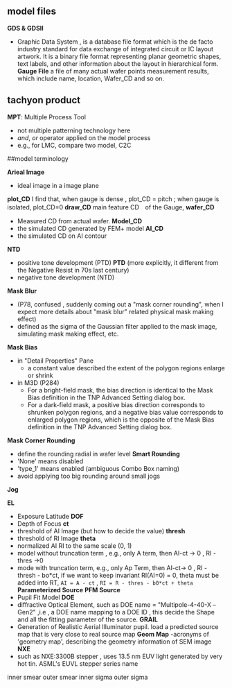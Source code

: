 ## model files

**GDS & GDSII**
  - Graphic Data System , is a database file format which is the de facto industry standard for data exchange of integrated circuit or IC layout artwork. It is a binary file format representing planar geometric shapes, text labels, and other information about the layout in hierarchical form.
**Gauge File**
  a file of many actual wafer points measurement results, which include name, location, Wafer_CD and so on. 

## tachyon product

**MPT**: Multiple Process Tool
  - not multiple patterning technology here
  - *and*, *or* operator applied on the model process
  - e.g., for LMC, compare two model, C2C

##model terminology

**Arieal Image**   
- ideal image in a image plane

**plot_CD** 
  I find that, when gauge is dense  , plot_CD = pitch ; when gauge is isolated, plot_CD=0
**draw_CD**
  main feature CD　of the Gauge, 
**wafer_CD**
  - Measured CD from actual wafer.
**Model_CD**
  - the simulated CD generated by FEM+ model
**AI_CD**
  - the simulated CD on AI contour

**NTD**
  - positive tone development (PTD)
**PTD**
  (more explicitly, it different from the Negative Resist in 70s last century)
  - negative tone development (NTD) 

**Mask Blur**
  - (P78, confused , suddenly coming out a "mask corner rounding", when I expect more details about "mask blur" related physical mask making effect)
  - defined as the sigma of the Gaussian filter applied to the mask image, simulating mask making effect, etc.

**Mask Bias**
  - in "Detail Properties" Pane 
    - a constant value described the extent of the polygon regions enlarge or shrink
  - in M3D  (P284)
    - For a bright-field mask, the bias direction is identical to the Mask Bias definition in the TNP Advanced Setting dialog box.
    - For a dark-field mask, a positive bias direction corresponds to shrunken polygon regions, and a negative bias value corresponds to enlarged polygon regions, which is the opposite of the Mask Bias definition in the TNP Advanced Setting dialog box.

**Mask Corner Rounding**
  - define the rounding radial in wafer level
**Smart Rounding**
  - 'None' means disabled
  - 'type_1' means enabled (ambiguous Combo Box naming)
  - avoid applying too big rounding around small jogs

**Jog**
  
**EL**
  - Exposure Latitude
**DOF**
  - Depth of Focus
**ct**
  - threshold of AI Image (but how to decide the value)
**thresh**
  - threshold of RI Image
**theta**
  - normalized AI RI to the same scale (0, 1)
  - model without truncation term , e.g., only A term, then AI-ct -> 0 , RI - thres ->0
  - mode with truncation term, e.g., only Ap Term, then AI-ct-> 0 , RI - thresh - bo*ct, if we want to keep invariant RI(AI=0) = 0, theta must be added into RT, `AI = A - ct` , `RI = R - thres - b0*ct + theta`
**Parameterized Source** 
**PFM Source**              
  - Pupil Fit Model 
**DOE**   
  - diffractive Optical Element, such as DOE name = "Multipole-4-40-X –Gen2" ,i.e ,   a DOE name mapping to a DOE ID , this decide the Shape and all the fitting parameter of the source.
**GRAIL**  
  - Generation of Realistic Aerial Illuminator pupil. load a predicted source map that is very close to real source map
**Geom Map** 
  -acronyms of 'geometry map', describing the geometry information of SEM image
**NXE** 
  - such as  NXE:3300B stepper , uses 13.5 nm EUV light generated by very hot tin. ASML's EUVL stepper series name

inner smear
outer smear
inner sigma
outer sigma


